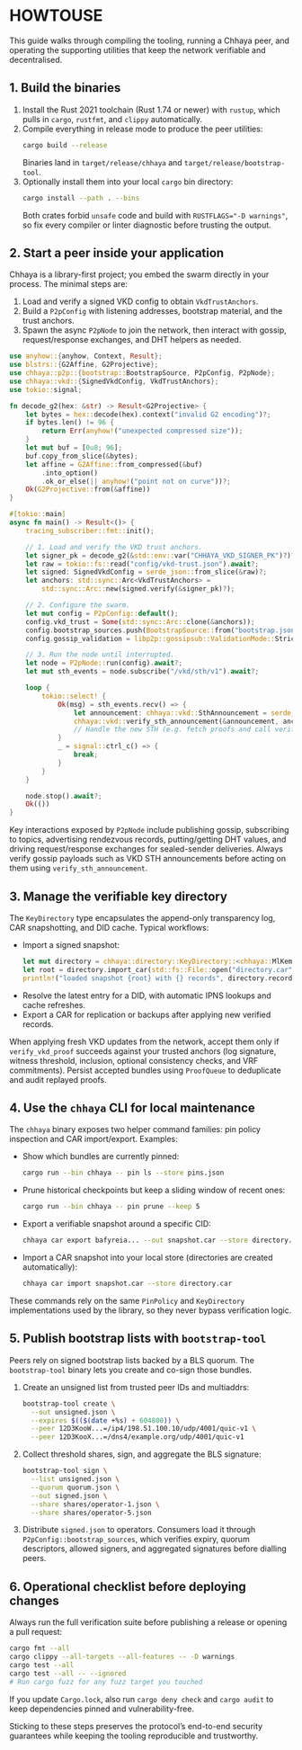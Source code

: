 # HOWTOUSE

This guide walks through compiling the tooling, running a Chhaya peer, and operating the supporting utilities that keep the network verifiable and decentralised.

## 1. Build the binaries

1. Install the Rust 2021 toolchain (Rust 1.74 or newer) with `rustup`, which pulls in `cargo`, `rustfmt`, and `clippy` automatically.
2. Compile everything in release mode to produce the peer utilities:
   ```bash
   cargo build --release
   ```
   Binaries land in `target/release/chhaya` and `target/release/bootstrap-tool`.
3. Optionally install them into your local `cargo` bin directory:
   ```bash
   cargo install --path . --bins
   ```
   Both crates forbid `unsafe` code and build with `RUSTFLAGS="-D warnings"`, so fix every compiler or linter diagnostic before trusting the output.

## 2. Start a peer inside your application

Chhaya is a library-first project; you embed the swarm directly in your process. The minimal steps are:

1. Load and verify a signed VKD config to obtain `VkdTrustAnchors`.
2. Build a `P2pConfig` with listening addresses, bootstrap material, and the trust anchors.
3. Spawn the async `P2pNode` to join the network, then interact with gossip, request/response exchanges, and DHT helpers as needed.

```rust
use anyhow::{anyhow, Context, Result};
use blstrs::{G2Affine, G2Projective};
use chhaya::p2p::{bootstrap::BootstrapSource, P2pConfig, P2pNode};
use chhaya::vkd::{SignedVkdConfig, VkdTrustAnchors};
use tokio::signal;

fn decode_g2(hex: &str) -> Result<G2Projective> {
    let bytes = hex::decode(hex).context("invalid G2 encoding")?;
    if bytes.len() != 96 {
        return Err(anyhow!("unexpected compressed size"));
    }
    let mut buf = [0u8; 96];
    buf.copy_from_slice(&bytes);
    let affine = G2Affine::from_compressed(&buf)
        .into_option()
        .ok_or_else(|| anyhow!("point not on curve"))?;
    Ok(G2Projective::from(&affine))
}

#[tokio::main]
async fn main() -> Result<()> {
    tracing_subscriber::fmt::init();

    // 1. Load and verify the VKD trust anchors.
    let signer_pk = decode_g2(&std::env::var("CHHAYA_VKD_SIGNER_PK")?)?;
    let raw = tokio::fs::read("config/vkd-trust.json").await?;
    let signed: SignedVkdConfig = serde_json::from_slice(&raw)?;
    let anchors: std::sync::Arc<VkdTrustAnchors> =
        std::sync::Arc::new(signed.verify(&signer_pk)?);

    // 2. Configure the swarm.
    let mut config = P2pConfig::default();
    config.vkd_trust = Some(std::sync::Arc::clone(&anchors));
    config.bootstrap_sources.push(BootstrapSource::from("bootstrap.json".into()));
    config.gossip_validation = libp2p::gossipsub::ValidationMode::Strict;

    // 3. Run the node until interrupted.
    let node = P2pNode::run(config).await?;
    let mut sth_events = node.subscribe("/vkd/sth/v1").await?;

    loop {
        tokio::select! {
            Ok(msg) = sth_events.recv() => {
                let announcement: chhaya::vkd::SthAnnouncement = serde_cbor::from_slice(&msg.data)?;
                chhaya::vkd::verify_sth_announcement(&announcement, anchors.as_ref())?;
                // Handle the new STH (e.g. fetch proofs and call verify_vkd_proof).
            }
            _ = signal::ctrl_c() => {
                break;
            }
        }
    }

    node.stop().await?;
    Ok(())
}
```

Key interactions exposed by `P2pNode` include publishing gossip, subscribing to topics, advertising rendezvous records, putting/getting DHT values, and driving request/response exchanges for sealed-sender deliveries. Always verify gossip payloads such as VKD STH announcements before acting on them using `verify_sth_announcement`.

## 3. Manage the verifiable key directory

The `KeyDirectory` type encapsulates the append-only transparency log, CAR snapshotting, and DID cache. Typical workflows:

- Import a signed snapshot:
  ```rust
  let mut directory = chhaya::directory::KeyDirectory::<chhaya::MlKem1024>::new();
  let root = directory.import_car(std::fs::File::open("directory.car")?)?;
  println!("loaded snapshot {root} with {} records", directory.record_count());
  ```
- Resolve the latest entry for a DID, with automatic IPNS lookups and cache refreshes.
- Export a CAR for replication or backups after applying new verified records.

When applying fresh VKD updates from the network, accept them only if `verify_vkd_proof` succeeds against your trusted anchors (log signature, witness threshold, inclusion, optional consistency checks, and VRF commitments). Persist accepted bundles using `ProofQueue` to deduplicate and audit replayed proofs.

## 4. Use the `chhaya` CLI for local maintenance

The `chhaya` binary exposes two helper command families: pin policy inspection and CAR import/export. Examples:

- Show which bundles are currently pinned:
  ```bash
  cargo run --bin chhaya -- pin ls --store pins.json
  ```
- Prune historical checkpoints but keep a sliding window of recent ones:
  ```bash
  cargo run --bin chhaya -- pin prune --keep 5
  ```
- Export a verifiable snapshot around a specific CID:
  ```bash
  chhaya car export bafyreia... --out snapshot.car --store directory.car
  ```
- Import a CAR snapshot into your local store (directories are created automatically):
  ```bash
  chhaya car import snapshot.car --store directory.car
  ```

These commands rely on the same `PinPolicy` and `KeyDirectory` implementations used by the library, so they never bypass verification logic.

## 5. Publish bootstrap lists with `bootstrap-tool`

Peers rely on signed bootstrap lists backed by a BLS quorum. The `bootstrap-tool` binary lets you create and co-sign those bundles.

1. Create an unsigned list from trusted peer IDs and multiaddrs:
   ```bash
   bootstrap-tool create \
     --out unsigned.json \
     --expires $(($(date +%s) + 604800)) \
     --peer 12D3KooW...=/ip4/198.51.100.10/udp/4001/quic-v1 \
     --peer 12D3KooX...=/dns4/example.org/udp/4001/quic-v1
   ```
2. Collect threshold shares, sign, and aggregate the BLS signature:
   ```bash
   bootstrap-tool sign \
     --list unsigned.json \
     --quorum quorum.json \
     --out signed.json \
     --share shares/operator-1.json \
     --share shares/operator-5.json
   ```
3. Distribute `signed.json` to operators. Consumers load it through `P2pConfig::bootstrap_sources`, which verifies expiry, quorum descriptors, allowed signers, and aggregated signatures before dialling peers.

## 6. Operational checklist before deploying changes

Always run the full verification suite before publishing a release or opening a pull request:

```bash
cargo fmt --all
cargo clippy --all-targets --all-features -- -D warnings
cargo test --all
cargo test --all -- --ignored
# Run cargo fuzz for any fuzz target you touched
```

If you update `Cargo.lock`, also run `cargo deny check` and `cargo audit` to keep dependencies pinned and vulnerability-free.

Sticking to these steps preserves the protocol’s end-to-end security guarantees while keeping the tooling reproducible and trustworthy.
